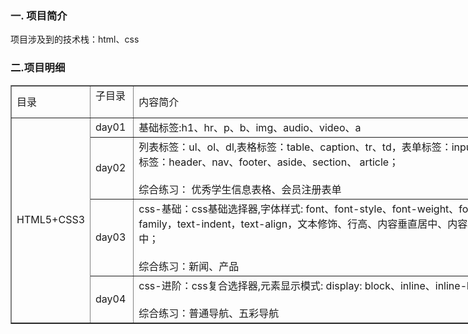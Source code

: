 ### 一. 项目简介
项目涉及到的技术栈：html、css

### 二.项目明细
<table border="1px" style="border-collapse:collapse; width:800px">
    <tr>
        <td>目录</td>
        <td>子目录 &nbsp</td>
        <td>内容简介</td>
    </tr>
    <tr>
        <td rowspan="4">HTML5+CSS3</td>
        <td>day01</td>
        <td>基础标签:h1、hr、p、b、img、audio、video、a  </td>
    </tr>
    <tr>
        <td>day02</td>
        <td>列表标签：ul、ol、dl,表格标签：table、caption、tr、td，表单标签：input, 语义标签：header、nav、footer、aside、section、 article；<br/><br/>综合练习： 优秀学生信息表格、会员注册表单 </td>
    </tr>
    <tr>
        <td>day03</td>
        <td>css-基础：css基础选择器,字体样式: font、font-style、font-weight、font-family，text-indent，text-align，文本修饰、行高、内容垂直居中、内容水平居中；<br/><br/>综合练习：新闻、产品 </td>
    </tr>
    <tr>
        <td>day04</td>
        <td>css-进阶：css复合选择器,元素显示模式: display: block、inline、inline-block；<br/><br/>综合练习：普通导航、五彩导航 </td>
    </tr>

</table>
